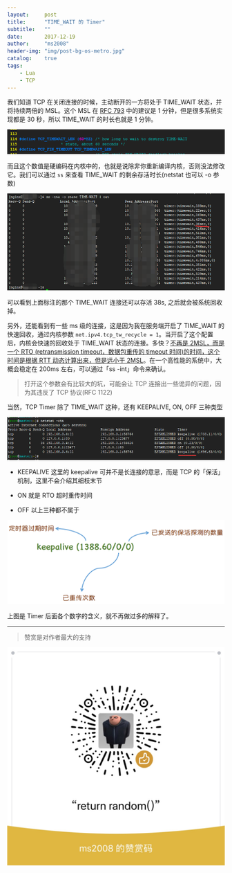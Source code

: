 ```yaml
---
layout:     post
title:      "TIME_WAIT 的 Timer"
subtitle:   ""
date:       2017-12-19
author:     "ms2008"
header-img: "img/post-bg-os-metro.jpg"
catalog:    true
tags:
    - Lua
    - TCP
---
```


我们知道 TCP 在关闭连接的时候，主动断开的一方将处于 TIME_WAIT 状态，并将持续两倍的 MSL。这个 MSL 在 [RFC 793](https://tools.ietf.org/html/rfc793) 中的建议是 1 分钟，但是很多系统实现都是 30 秒，所以 TIME_WAIT 的时长也就是 1 分钟。

![](/img/in-post/TCP_TIMEWAIT_LEN.png)

而且这个数值是硬编码在内核中的，也就是说除非你重新编译内核，否则没法修改它。我们可以通过 `ss` 来查看 TIME_WAIT 的剩余存活时长(netstat 也可以 -o 参数)

![](/img/in-post/timewait_timer.png)

可以看到上面标注的那个 TIME_WAIT 连接还可以存活 38s, 之后就会被系统回收掉。

另外，还能看到有一些 ms 级的连接，这是因为我在服务端开启了 TIME_WAIT 的快速回收，通过内核参数 `net.ipv4.tcp_tw_recycle = 1`。当开启了这个配置后，内核会快速的回收处于 TIME_WAIT 状态的连接。多快？<u>不再是 2MSL，而是一个 RTO (retransmission timeout，数据包重传的 timeout 时间)的时间，这个时间是根据 RTT 动态计算出来，但是远小于 2MSL</u>。在一个高性能的系统中，大概会稳定在 200ms 左右，可以通过「ss -int」命令来确认。

> 打开这个参数会有比较大的坑，可能会让 TCP 连接出一些诡异的问题，因为其违反了 TCP 协议(RFC 1122)

当然，TCP Timer 除了 TIME_WAIT 这种，还有 KEEPALIVE, ON, OFF 三种类型

![](/img/in-post/tcp_timer.png)

- KEEPALIVE
  这里的 keepalive 可并不是长连接的意思，而是 TCP 的「保活」机制，这里不会介绍其细枝末节

- ON
  就是 RTO 超时重传时间

- OFF
  以上三种都不属于

![](/img/in-post/timer_subfields.png)

上图是 Timer 后面各个数字的含义，就不再做过多的解释了。

---

> 赞赏是对作者最大的支持

![](/img/in-post/bonus.jpg)
